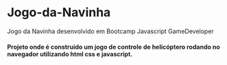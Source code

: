 # Jogo-da-Navinha
Jogo da Navinha desenvolvido em Bootcamp Javascript GameDeveloper

#### Projeto onde é construido um jogo de controle de helicóptero rodando no navegador utilizando html css e javascript.
